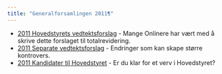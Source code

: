 ```yaml
---
title: "Generalforsamlingen 2011¶"
---
```


* [2011 Hovedstyrets vedtektsforslag](/wiki/online/generalforsamlingen/2011/hs-vedtektsforslag) - Mange Onlinere har vært med å skrive dette forslaget til totalrevidering.
* [2011 Separate vedtektsforslag](/wiki/online/generalforsamlingen/2011/separate-vedtekstforslag) - Endringer som kan skape større kontrovers.
* [2011 Kandidater til Hovedstyret](/wiki/online/generalforsamlingen/2011/valg) - Er du klar for et verv i Hovedstyret?
